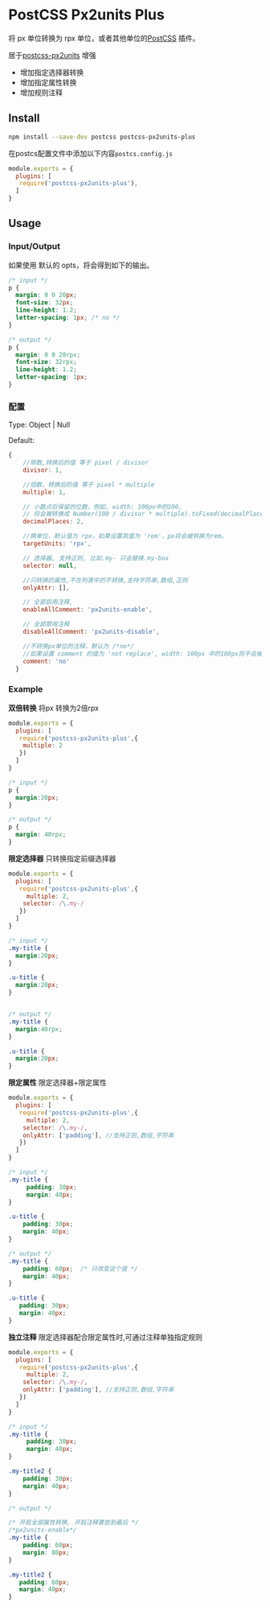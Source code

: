 # PostCSS Px2units Plus

将 px 单位转换为 rpx 单位，或者其他单位的[PostCSS](https://github.com/ai/postcss) 插件。

居于[postcss-px2units](https://github.com/yingye/postcss-px2units) 增强
+ 增加指定选择器转换
+ 增加指定属性转换
+ 增加规则注释


## Install

```sh
npm install --save-dev postcss postcss-px2units-plus
```

在postcs配置文件中添加以下内容`postcs.config.js`

```js
module.exports = {
  plugins: [
   require('postcss-px2units-plus'),
  ]
}
```


## Usage

### Input/Output

如果使用 默认的 opts，将会得到如下的输出。

```css
/* input */
p {
  margin: 0 0 20px;
  font-size: 32px;
  line-height: 1.2;
  letter-spacing: 1px; /* no */
}

/* output */
p {
  margin: 0 0 20rpx;
  font-size: 32rpx;
  line-height: 1.2;
  letter-spacing: 1px;
}
```

### 配置

Type: Object | Null

Default:

```js
{
    //除数,转换后的值 等于 pixel / divisor
    divisor: 1,

    //倍数，转换后的值 等于 pixel * multiple
    multiple: 1,

    // 小数点后保留的位数，例如, width: 100px中的100，
    // 将会被转换成 Number(100 / divisor * multiple).toFixed(decimalPlaces)
    decimalPlaces: 2,

    //换单位，默认值为 rpx，如果设置其值为 'rem'，px将会被转换为rem。
    targetUnits: 'rpx',

    // 选择器, 支持正则, 比如.my- 只会替换.my-box
    selector: null,

    //只转换的属性,不在列表中的不转换,支持字符串,数组,正则
    onlyAttr: [],

    // 全部启用注释,
    enableAllComment: 'px2units-enable',

    // 全部禁用注释
    disableAllComment: 'px2units-disable',

    //不转换px单位的注释，默认为 /*no*/
    //如果设置 comment 的值为 'not replace', width: 100px 中的100px将不会被转换为 rpx。
    comment: 'no'
  }
```

### Example

**双倍转换** 将px 转换为2倍rpx
```js
module.exports = {
  plugins: [
   require('postcss-px2units-plus',{
    multiple: 2
   })
  ]
}
```
```css
/* input */
p {
  margin:20px;
}

/* output */
p {
  margin: 40rpx;
}
```


**限定选择器** 只转换指定前缀选择器
```js
module.exports = {
  plugins: [
   require('postcss-px2units-plus',{
     multiple: 2,
    selector: /\.my-/
   })
  ]
}
```
```css
/* input */
.my-title {
  margin:20px;
}

.u-title {
  margin:20px;
}


/* output */
.my-title {
  margin:40rpx;
}

.u-title {
  margin:20px;
}
```

**限定属性** 限定选择器+限定属性
```js
module.exports = {
  plugins: [
   require('postcss-px2units-plus',{
     multiple: 2,
    selector: /\.my-/,
    onlyAttr: ['padding'], //支持正则,数组,字符串
   })
  ]
}
```
```css
/* input */
.my-title {
     padding: 30px;
     margin: 40px;
}

.u-title {
    padding: 30px;
    margin: 40px;
}

/* output */
.my-title {
    padding: 60px;  /* 只改变这个值 */
    margin: 40px;
}

.u-title {
   padding: 30px;
   margin: 40px;
}
```


**独立注释** 限定选择器配合限定属性时,可通过注释单独指定规则
```js
module.exports = {
  plugins: [
   require('postcss-px2units-plus',{
     multiple: 2,
    selector: /\.my-/,
    onlyAttr: ['padding'], //支持正则,数组,字符串
   })
  ]
}
```
```css
/* input */
.my-title {
     padding: 30px;
     margin: 40px;
}

.my-title2 {
    padding: 30px;
    margin: 40px;
}

/* output */

/* 开启全部属性转换, 开启注释要放到最后 */
/*px2units-enable*/
.my-title {
    padding: 60px;
    margin: 80px;
}

.my-title2 {
   padding: 60px;
   margin: 40px;
}
```
